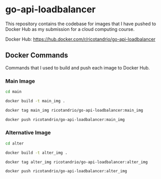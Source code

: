 # go-api-loadbalancer

This repository contains the codebase for images that I have pushed to Docker Hub as my submission for a cloud computing course.

Docker Hub: https://hub.docker.com/r/ricotandrio/go-api-loadbalancer

## Docker Commands
Commands that I used to build and push each image to Docker Hub.

### Main Image

```bash
cd main

docker build -t main_img .

docker tag main_img ricotandrio/go-api-loadbalancer:main_img

docker push ricotandrio/go-api-loadbalancer:main_img
```

### Alternative Image

```bash
cd alter

docker build -t alter_img .

docker tag alter_img ricotandrio/go-api-loadbalancer:alter_img

docker push ricotandrio/go-api-loadbalancer:alter_img
```
